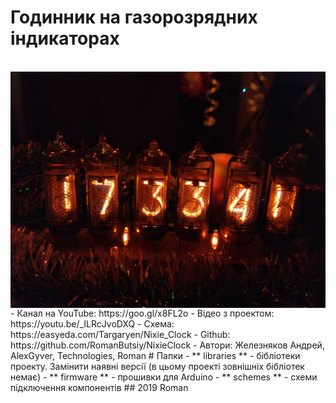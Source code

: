 # Годинник на газорозрядних індикаторах
<br>
<a href="https://raw.githubusercontent.com/RomanButsiy/NixieClock/master/screens/NixieClock.jpg"><img src="https://raw.githubusercontent.com/RomanButsiy/NixieClock/master/screens/NixieClock.jpg" align="left"></a>
<br>
  - Канал на YouTube: https://goo.gl/x8FL2o
  - Відео з проектом: https://youtu.be/_ILRcJvoDXQ
  - Схема: https://easyeda.com/Targaryen/Nixie_Clock
  - Github: https://github.com/RomanButsiy/NixieClock
  - Автори: Железняков Андрей, AlexGyver, Technologies, Roman
# Папки
- ** libraries ** - бібліотеки проекту. Замінити наявні версії (в цьому проекті зовнішніх бібліотек немає)
- ** firmware ** - прошивки для Arduino
- ** schemes ** - схеми підключення компонентів
## 2019 Roman
